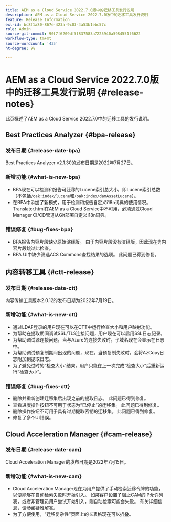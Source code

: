```yaml
---
title: AEM as a Cloud Service 2022.7.0版中的迁移工具发行说明
description: AEM as a Cloud Service 2022.7.0版中的迁移工具发行说明
feature: Release Information
exl-id: bc8f1a80-867e-423a-9c03-4a53b1ebc57c
role: Admin
source-git-commit: 90f7f6209df5f837583a7225940a5984551f6622
workflow-type: tm+mt
source-wordcount: '435'
ht-degree: 9%

---
```


# AEM as a Cloud Service 2022.7.0版中的迁移工具发行说明 {#release-notes}

此页概述了AEM as a Cloud Service 2022.7.0中的迁移工具的发行说明。

## Best Practices Analyzer {#bpa-release}

### 发布日期 {#release-date-bpa}

Best Practices Analyzer v2.1.30的发布日期是2022年7月27日。

### 新增功能 {#what-is-new-bpa}

* BPA现在可以检测和报告可迁移的Lucene索引总大小，即Lucene索引总数（不包括`/oak:index/lucene`和`/oak:index/damAssetLucene`）。
* 在BPA中添加了新模式，用于检测和报告自定义i18n词典的使用情况。 Translator.html在AEM as a Cloud Service中不可用，必须通过Cloud Manager CI/CD管道从Git部署自定义i18n词典。

### 错误修复 {#bug-fixes-bpa}

* BPA报告内容片段缺少原始演绎版。 由于内容片段没有演绎版，因此现在为内容片段跳过此检查。
* BPA UI中缺少筛选ACS Commons查找结果的选项。 此问题已得到修复。

## 内容转移工具 {#ctt-release}

### 发布日期 {#release-date-ctt}

内容传输工具版本2.0.12的发布日期为2022年7月19日。

### 新增功能 {#what-is-new-ctt}

* 通过LDAP登录的用户现在可以在CTT中运行检查大小和用户映射功能。
* 为帮助在提取期间调试SSL/TLS连接问题，用户现在可以启用SSL日志记录。
* 为帮助调试源连接问题，当与Azure的连接失败时，子域名现在会显示在日志中。
* 为帮助调试预复制期间出现的问题，现在，当预复制失败时，会将AzCopy日志附加到提取日志。
* 为了避免过时的“检查大小”结果，用户只能在上一次完成“检查大小”后重新运行“检查大小”。

### 错误修复 {#bug-fixes-ctt}

* 删除并重新创建迁移集后出现之前的提取日志。 此问题已得到修复。
* 查看进度操作按钮不可用于状态为“已停止”的迁移集。 此问题已得到修复。
* 删除操作按钮不可用于具有过期提取密钥的迁移集。 此问题已得到修复。
* 修复了多个UI错误。

## Cloud Acceleration Manager {#cam-release}

### 发布日期 {#release-date-cam}

Cloud Acceleration Manager的发布日期是2022年7月15日。

### 新增功能 {#what-is-new-cam}

* Cloud Acceleration Manager现在为用户提供了手动检索迁移令牌的功能，以便能够在自动检索失败时开始引入。 如果客户设置了阻止CAM的IP允许列表，或者非管理员用户尝试开始引入，则自动检索可能会失败。 有关详细信息，请参阅[疑难解答](/help/journey-migration/content-transfer-tool/using-content-transfer-tool/ingesting-content.md#troubleshooting)。
* 为了方便使用，“迁移复杂性”页面上的长表格现在可以折叠。
